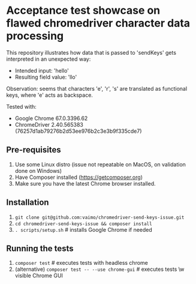 # Acceptance test showcase on flawed chromedriver character data processing

This repository illustrates how data that is passed to 'sendKeys' gets interpreted in an unexpected way:

* Intended input: 'hello'
* Resulting field value: 'llo'

Observation: seems that characters 'e', 'r', 's' are translated as functional keys, where 'e' acts as backspace.

Tested with: 

* Google Chrome 67.0.3396.62
* ChromeDriver 2.40.565383 (76257d1ab79276b2d53ee976b2c3e3b9f335cde7)

## Pre-requisites

1. Use some Linux distro (issue not repeatable on MacOS, on validation done on Windows)
1. Have Composer installed (https://getcomposer.org)
1. Make sure you have the latest Chrome browser installed.

## Installation

1. `git clone git@github.com:vaimo/chromedriver-send-keys-issue.git` 
1. `cd chromedriver-send-keys-issue && composer install`
1. `. scripts/setup.sh` # installs Google Chrome if needed

## Running the tests

1. `composer test` # executes tests with headless chrome
1. (alternative) `composer test -- --use chrome-gui` # executes tests \w visible Chrome GUI  

